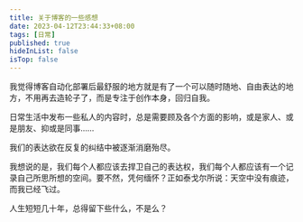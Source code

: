 ```yaml
---
title: 关于博客的一些感想
date: 2023-04-12T23:44:33+08:00
tags: [日常]
published: true
hideInList: false
isTop: false
---
```


我觉得博客自动化部署后最舒服的地方就是有了一个可以随时随地、自由表达的地方，不用再去造轮子了，而是专注于创作本身，回归自我。

<!--more-->

日常生活中发布一些私人的内容时，总是需要顾及各个方面的影响，或是家人、或是朋友、抑或是同事……

我们的表达欲在反复的纠结中被逐渐消磨殆尽。

我想说的是，我们每个人都应该去捍卫自己的表达权，我们每个人都应该有一个记录自己所思所想的空间。要不然，凭何缅怀？正如泰戈尔所说：天空中没有痕迹， 而我已经飞过。

人生短短几十年，总得留下些什么，不是么？
